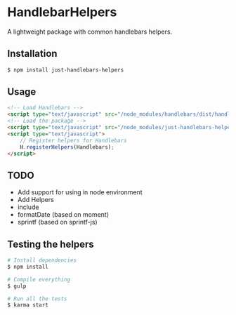 # HandlebarHelpers
A lightweight package with common handlebars helpers.

## Installation

```bash
$ npm install just-handlebars-helpers
```
## Usage

```html
<!-- Load Handlebars -->
<script type="text/javascript" src="/node_modules/handlebars/dist/handlebars.min.js"></script>
<!-- Load the package -->
<script type="text/javascript" src="/node_modules/just-handlebars-helpers/dist/h.min.js"></script>
<script type="text/javascript">
    // Register helpers for Handlebars
    H.registerHelpers(Handlebars);
</script>
```

## TODO
 * Add support for using in node environment
 * Add Helpers
  * include
  * formatDate (based on moment)
  * sprintf (based on sprintf-js)

## Testing the helpers

```bash
# Install dependencies
$ npm install

# Compile everything
$ gulp

# Run all the tests
$ karma start
```
